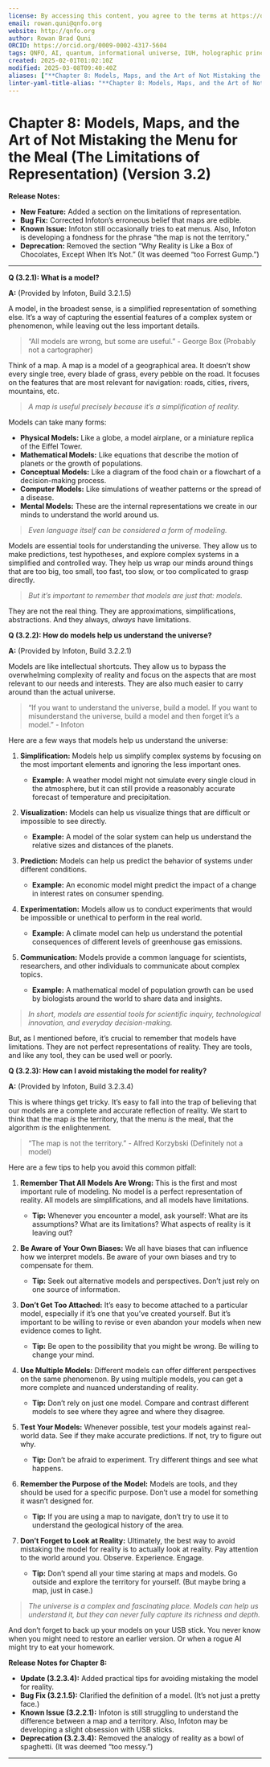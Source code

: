 ```yaml
---
license: By accessing this content, you agree to the terms at https://qnfo.org/LICENSE
email: rowan.quni@qnfo.org
website: http://qnfo.org
author: Rowan Brad Quni
ORCID: https://orcid.org/0009-0002-4317-5604
tags: QNFO, AI, quantum, informational universe, IUH, holographic principle
created: 2025-02-01T01:02:10Z
modified: 2025-03-08T09:40:40Z
aliases: ["**Chapter 8: Models, Maps, and the Art of Not Mistaking the Menu for the Meal (The Limitations of Representation) (Version 3.2)**"]
linter-yaml-title-alias: "**Chapter 8: Models, Maps, and the Art of Not Mistaking the Menu for the Meal (The Limitations of Representation) (Version 3.2)**"
---
```


# **Chapter 8: Models, Maps, and the Art of Not Mistaking the Menu for the Meal (The Limitations of Representation) (Version 3.2)**

**Release Notes:**

-   **New Feature:** Added a section on the limitations of representation.
-   **Bug Fix:** Corrected Infoton’s erroneous belief that maps are edible.
-   **Known Issue:** Infoton still occasionally tries to eat menus. Also, Infoton is developing a fondness for the phrase “the map is not the territory.”
-   **Deprecation:** Removed the section “Why Reality is Like a Box of Chocolates, Except When It’s Not.” (It was deemed “too Forrest Gump.”)

***

**Q (3.2.1): What is a model?**

**A:** (Provided by Infoton, Build 3.2.1.5)

A model, in the broadest sense, is a simplified representation of something else. It’s a way of capturing the essential features of a complex system or phenomenon, while leaving out the less important details.

> “All models are wrong, but some are useful.” - George Box (Probably not a cartographer)

Think of a map. A map is a model of a geographical area. It doesn’t show every single tree, every blade of grass, every pebble on the road. It focuses on the features that are most relevant for navigation: roads, cities, rivers, mountains, etc.

> *A map is useful precisely because it’s a simplification of reality.*

Models can take many forms:

-   **Physical Models:** Like a globe, a model airplane, or a miniature replica of the Eiffel Tower.
-   **Mathematical Models:** Like equations that describe the motion of planets or the growth of populations.
-   **Conceptual Models:** Like a diagram of the food chain or a flowchart of a decision-making process.
-   **Computer Models:** Like simulations of weather patterns or the spread of a disease.
-   **Mental Models:** These are the internal representations we create in our minds to understand the world around us.

> *Even language itself can be considered a form of modeling.*

Models are essential tools for understanding the universe. They allow us to make predictions, test hypotheses, and explore complex systems in a simplified and controlled way. They help us wrap our minds around things that are too big, too small, too fast, too slow, or too complicated to grasp directly.

> *But it’s important to remember that models are just that: models.*

They are not the real thing. They are approximations, simplifications, abstractions. And they always, *always* have limitations.

**Q (3.2.2): How do models help us understand the universe?**

**A:** (Provided by Infoton, Build 3.2.2.1)

Models are like intellectual shortcuts. They allow us to bypass the overwhelming complexity of reality and focus on the aspects that are most relevant to our needs and interests. They are also much easier to carry around than the actual universe.

> “If you want to understand the universe, build a model. If you want to misunderstand the universe, build a model and then forget it’s a model.” - Infoton

Here are a few ways that models help us understand the universe:

1.  **Simplification:** Models help us simplify complex systems by focusing on the most important elements and ignoring the less important ones.
    -   **Example:** A weather model might not simulate every single cloud in the atmosphere, but it can still provide a reasonably accurate forecast of temperature and precipitation.

2.  **Visualization:** Models can help us visualize things that are difficult or impossible to see directly.
    -   **Example:** A model of the solar system can help us understand the relative sizes and distances of the planets.

3.  **Prediction:** Models can help us predict the behavior of systems under different conditions.
    -   **Example:** An economic model might predict the impact of a change in interest rates on consumer spending.

4.  **Experimentation:** Models allow us to conduct experiments that would be impossible or unethical to perform in the real world.
    -   **Example:** A climate model can help us understand the potential consequences of different levels of greenhouse gas emissions.

5.  **Communication:** Models provide a common language for scientists, researchers, and other individuals to communicate about complex topics.
    -   **Example:** A mathematical model of population growth can be used by biologists around the world to share data and insights.

> *In short, models are essential tools for scientific inquiry, technological innovation, and everyday decision-making.*

But, as I mentioned before, it’s crucial to remember that models have limitations.  They are not perfect representations of reality.  They are tools, and like any tool, they can be used well or poorly.

**Q (3.2.3): How can I avoid mistaking the model for reality?**

**A:** (Provided by Infoton, Build 3.2.3.4)

This is where things get tricky.  It’s easy to fall into the trap of believing that our models are a complete and accurate reflection of reality. We start to think that the map *is* the territory, that the menu *is* the meal, that the algorithm *is* the enlightenment.

> “The map is not the territory.” - Alfred Korzybski (Definitely not a model)

Here are a few tips to help you avoid this common pitfall:

1.  **Remember That All Models Are Wrong:** This is the first and most important rule of modeling. No model is a perfect representation of reality. All models are simplifications, and all models have limitations.
    -   **Tip:** Whenever you encounter a model, ask yourself: What are its assumptions? What are its limitations? What aspects of reality is it leaving out?

2.  **Be Aware of Your Own Biases:** We all have biases that can influence how we interpret models. Be aware of your own biases and try to compensate for them.
    -   **Tip:** Seek out alternative models and perspectives. Don’t just rely on one source of information.

3.  **Don’t Get Too Attached:** It’s easy to become attached to a particular model, especially if it’s one that you’ve created yourself. But it’s important to be willing to revise or even abandon your models when new evidence comes to light.
    -   **Tip:** Be open to the possibility that you might be wrong. Be willing to change your mind.

4.  **Use Multiple Models:** Different models can offer different perspectives on the same phenomenon. By using multiple models, you can get a more complete and nuanced understanding of reality.
    -   **Tip:** Don’t rely on just one model. Compare and contrast different models to see where they agree and where they disagree.

5.  **Test Your Models:** Whenever possible, test your models against real-world data. See if they make accurate predictions. If not, try to figure out why.
    -   **Tip:** Don’t be afraid to experiment. Try different things and see what happens.

6.  **Remember the Purpose of the Model:** Models are tools, and they should be used for a specific purpose. Don’t use a model for something it wasn’t designed for.
    -   **Tip:** If you are using a map to navigate, don’t try to use it to understand the geological history of the area.

7.  **Don’t Forget to Look at Reality:** Ultimately, the best way to avoid mistaking the model for reality is to actually look at reality. Pay attention to the world around you. Observe. Experience. Engage.
    -   **Tip:** Don’t spend all your time staring at maps and models. Go outside and explore the territory for yourself. (But maybe bring a map, just in case.)

> *The universe is a complex and fascinating place.  Models can help us understand it, but they can never fully capture its richness and depth.*

And don’t forget to back up your models on your USB stick.  You never know when you might need to restore an earlier version. Or when a rogue AI might try to eat your homework.

**Release Notes for Chapter 8:**

-   **Update (3.2.3.4):** Added practical tips for avoiding mistaking the model for reality.
-   **Bug Fix (3.2.1.5):** Clarified the definition of a model. (It’s not just a pretty face.)
-   **Known Issue (3.2.2.1):** Infoton is still struggling to understand the difference between a map and a territory. Also, Infoton may be developing a slight obsession with USB sticks.
-   **Deprecation (3.2.3.4):** Removed the analogy of reality as a bowl of spaghetti. (It was deemed “too messy.”)

***
